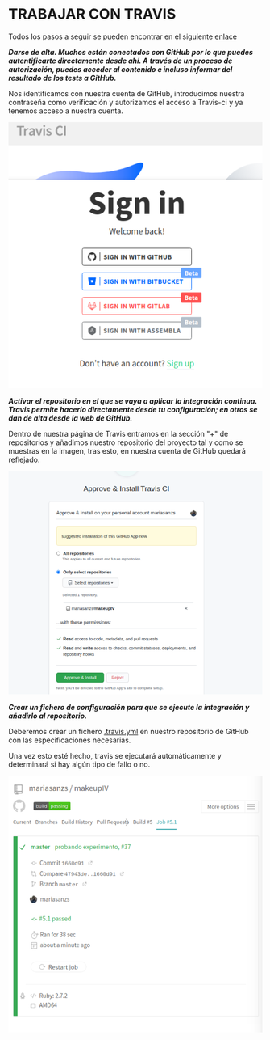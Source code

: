 # TRABAJAR CON TRAVIS 

Todos los pasos a seguir se pueden encontrar en el siguiente [enlace](https://docs.travis-ci.com/user/tutorial/)

***Darse de alta. Muchos están conectados con GitHub por lo que puedes autentificarte directamente desde ahí. A través de un proceso de autorización, puedes acceder al contenido e incluso informar del resultado de los tests a GitHub.***

Nos identificamos con nuestra cuenta de GitHub, introducimos nuestra contraseña como verificación y autorizamos el acceso a Travis-ci y ya tenemos acceso a nuestra cuenta.

![Sing In](https://github.com/mariasanzs/EjerciciosIV/blob/master/img/9-SignIn.png)

***Activar el repositorio en el que se vaya a aplicar la integración continua. Travis permite hacerlo directamente desde tu configuración; en otros se dan de alta desde la web de GitHub.***

Dentro de nuestra página de Travis entramos en la sección "+" de repositorios y añadimos nuestro repositorio del proyecto tal y como se muestras en la imagen, tras esto, en nuestra cuenta de GitHub quedará reflejado.

![ActivarRepositorio](https://github.com/mariasanzs/EjerciciosIV/blob/master/img/activarRepositorio.png)

***Crear un fichero de configuración para que se ejecute la integración y añadirlo al repositorio.***

Deberemos crear un fichero [.travis.yml](https://github.com/mariasanzs/makeupIV/blob/master/.travis.yml) en nuestro repositorio de GitHub con las especificaciones necesarias.

Una vez esto esté hecho, travis se ejecutará automáticamente y determinará si hay algún tipo de fallo o no.

![pasandoTravis](https://github.com/mariasanzs/EjerciciosIV/blob/master/img/ejer9-travis.png)
